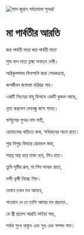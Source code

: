 ![সান জুয়ান পর্বতমালা সুন্দর!](lib/assets/assets/images/artis/artis/img.png "সান জুয়ান পর্বতমালা")

# মা পার্বতীর আরতি

জয় পার্বতী মাতা জয় পার্বতী মাতা

শুভ ফল দাতা ব্রহ্মা সনাতন দেবী।

অরিকুলপদম বিনাসানি জয়া সেবকত্রতা,

জগজীবন জগদম্বা হরিহর গায়।

একটি সিংহের বাহু হিসাবে একটি কুন্ডল আছে,

নৃত্য করলেন দেববন্ধু জাস গাবত।

স্বর্ণযুগের সুন্দর নাম সতী,

হেমাচলের বাড়িতে জন্ম, সখিয়ানের সাথে রাতা।

শুম্ভ নিশুম্ভ বিদারে হেমাচল স্তথা,

সহস্র অস্ত্র ধরে চাকা ধরে, লিও হাত।

তুমি সৃষ্টির রূপ, মা শিব সানরং রাতা,

নন্দী ভৃঙ্গী নিচ্ছে শিম।

দেবান তখন মন আনবে,

গাওয়ান দে দে তালি আমার মন রাঙাতা..

যে শ্রী প্রতাপ আরতি মাইয়া গায়,

সর্বদা সুখে থাকুন এবং সুখ এবং সম্পদ পান।

